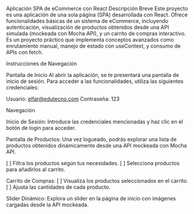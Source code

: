 Aplicación SPA de eCommerce con React
Descripción Breve
Este proyecto es una aplicación de una sola página (SPA) desarrollada con React. Ofrece funcionalidades básicas de un sistema de eCommerce, incluyendo autenticación, visualización de productos obtenidos desde una API simulada (mockeada con Mocha API), y un carrito de compras interactivo. Es un proyecto práctico que implementa conceptos avanzados como enrutamiento manual, manejo de estado con useContext, y consumo de APIs con fetch.

Instrucciones de Navegación

Pantalla de Inicio
Al abrir la aplicación, se te presentará una pantalla de inicio de sesión.
Para acceder a las funcionalidades, utiliza las siguientes credenciales:

Usuario: elfar@edutecno.com
Contraseña: 123


Navegación

Inicio de Sesión: Introduce las credenciales mencionadas y haz clic en el botón de login para acceder.


Pantalla de Productos: Una vez logueado, podrás explorar una lista de productos obtenidos dinámicamente desde una API mockeada con Mocha API.

[ ] Filtra los productos según tus necesidades.
[ ] Selecciona productos para añadirlos al carrito.

Carrito de Compras:
[ ] Visualiza los productos seleccionados en el carrito.
[ ] Ajusta las cantidades de cada producto.

Slider Dinámico: Explora un slider en la página de inicio con imágenes cargadas desde la API mockeada.